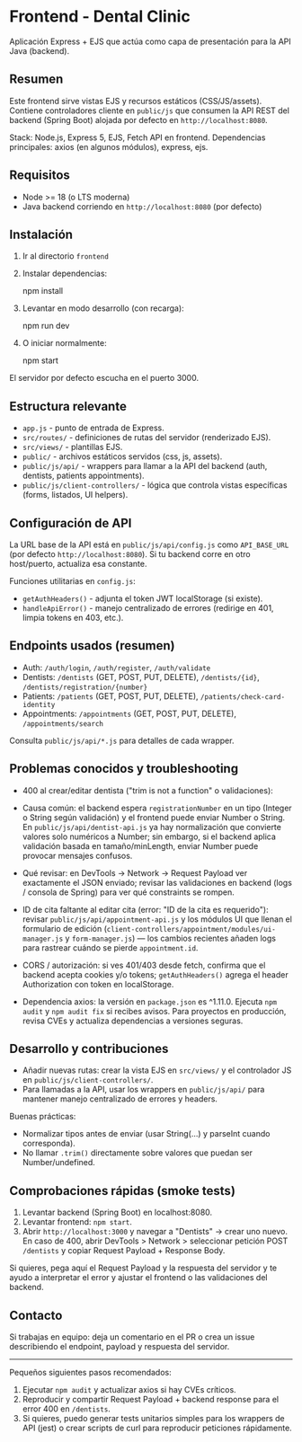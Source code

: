 # Frontend - Dental Clinic

Aplicación Express + EJS que actúa como capa de presentación para la API Java (backend).

## Resumen

Este frontend sirve vistas EJS y recursos estáticos (CSS/JS/assets). Contiene controladores cliente en `public/js` que consumen la API REST del backend (Spring Boot) alojada por defecto en `http://localhost:8080`.

Stack: Node.js, Express 5, EJS, Fetch API en frontend. Dependencias principales: axios (en algunos módulos), express, ejs.

## Requisitos

- Node >= 18 (o LTS moderna)
- Java backend corriendo en `http://localhost:8080` (por defecto)

## Instalación

1. Ir al directorio `frontend`
2. Instalar dependencias:

   npm install

3. Levantar en modo desarrollo (con recarga):

   npm run dev

4. O iniciar normalmente:

   npm start

El servidor por defecto escucha en el puerto 3000.

## Estructura relevante

- `app.js` - punto de entrada de Express.
- `src/routes/` - definiciones de rutas del servidor (renderizado EJS).
- `src/views/` - plantillas EJS.
- `public/` - archivos estáticos servidos (css, js, assets).
- `public/js/api/` - wrappers para llamar a la API del backend (auth, dentists, patients appointments).
- `public/js/client-controllers/` - lógica que controla vistas específicas (forms, listados, UI helpers).

## Configuración de API

La URL base de la API está en `public/js/api/config.js` como `API_BASE_URL` (por defecto `http://localhost:8080`). Si tu backend corre en otro host/puerto, actualiza esa constante.

Funciones utilitarias en `config.js`:

- `getAuthHeaders()` - adjunta el token JWT localStorage (si existe).
- `handleApiError()` - manejo centralizado de errores (redirige en 401, limpia tokens en 403, etc.).

## Endpoints usados (resumen)

- Auth: `/auth/login`, `/auth/register`, `/auth/validate`
- Dentists: `/dentists` (GET, POST, PUT, DELETE), `/dentists/{id}`, `/dentists/registration/{number}`
- Patients: `/patients` (GET, POST, PUT, DELETE), `/patients/check-card-identity`
- Appointments: `/appointments` (GET, POST, PUT, DELETE), `/appointments/search`

Consulta `public/js/api/*.js` para detalles de cada wrapper.

## Problemas conocidos y troubleshooting

- 400 al crear/editar dentista ("trim is not a function" o validaciones):
- Causa común: el backend espera `registrationNumber` en un tipo (Integer o String según validación) y el frontend puede enviar Number o String. En `public/js/api/dentist-api.js` ya hay normalización que convierte valores solo numéricos a Number; sin embargo, si el backend aplica validación basada en tamaño/minLength, enviar Number puede provocar mensajes confusos.
- Qué revisar: en DevTools -> Network -> Request Payload ver exactamente el JSON enviado; revisar las validaciones en backend (logs / consola de Spring) para ver qué constraints se rompen.

- ID de cita faltante al editar cita (error: "ID de la cita es requerido"): revisar `public/js/api/appointment-api.js` y los módulos UI que llenan el formulario de edición (`client-controllers/appointment/modules/ui-manager.js` y `form-manager.js`) — los cambios recientes añaden logs para rastrear cuándo se pierde `appointment.id`.

- CORS / autorización: si ves 401/403 desde fetch, confirma que el backend acepta cookies y/o tokens; `getAuthHeaders()` agrega el header Authorization con token en localStorage.

- Dependencia axios: la versión en `package.json` es ^1.11.0. Ejecuta `npm audit` y `npm audit fix` si recibes avisos. Para proyectos en producción, revisa CVEs y actualiza dependencias a versiones seguras.

## Desarrollo y contribuciones

- Añadir nuevas rutas: crear la vista EJS en `src/views/` y el controlador JS en `public/js/client-controllers/`.
- Para llamadas a la API, usar los wrappers en `public/js/api/` para mantener manejo centralizado de errores y headers.

Buenas prácticas:
- Normalizar tipos antes de enviar (usar String(...) y parseInt cuando corresponda).
- No llamar `.trim()` directamente sobre valores que puedan ser Number/undefined.

## Comprobaciones rápidas (smoke tests)

1. Levantar backend (Spring Boot) en localhost:8080.
2. Levantar frontend: `npm start`.
3. Abrir `http://localhost:3000` y navegar a "Dentists" -> crear uno nuevo. En caso de 400, abrir DevTools > Network > seleccionar petición POST `/dentists` y copiar Request Payload + Response Body.

Si quieres, pega aquí el Request Payload y la respuesta del servidor y te ayudo a interpretar el error y ajustar el frontend o las validaciones del backend.

## Contacto

Si trabajas en equipo: deja un comentario en el PR o crea un issue describiendo el endpoint, payload y respuesta del servidor.

---
Pequeños siguientes pasos recomendados:

1. Ejecutar `npm audit` y actualizar axios si hay CVEs críticos.
2. Reproducir y compartir Request Payload + backend response para el error 400 en `/dentists`.
3. Si quieres, puedo generar tests unitarios simples para los wrappers de API (jest) o crear scripts de curl para reproducir peticiones rápidamente.
